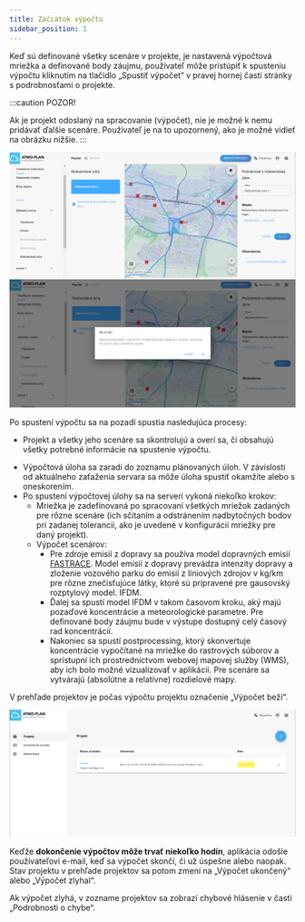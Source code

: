 ```yaml
---
title: Začiatok výpočtu
sidebar_position: 1
---
```




Keď sú definované všetky scenáre v projekte, je nastavená výpočtová mriežka a definované body záujmu, používateľ môže pristúpiť k spusteniu výpočtu  kliknutím na tlačidlo „Spustiť výpočet“ v pravej hornej časti stránky s podrobnosťami o projekte.

:::caution POZOR!

Ak je projekt odoslaný na spracovanie (výpočet), nie je možné k nemu pridávať ďalšie scenáre. Používateľ je na to upozornený, ako je možné vidieť na obrázku nižšie.
:::

![Start calculation](./images/start_calculation_sk.png)
![Start calculation: confirmation dialog](./images/start_calculation_confirmation_sk.png)


Po spustení výpočtu sa na pozadí spustia nasledujúca procesy:

- Projekt a všetky jeho scenáre sa skontrolujú a overí sa, či obsahujú všetky potrebné informácie na spustenie výpočtu.
<!--- - A message is placed on a message queue signaling the back-end that a new calculation is requested. This message will trigger the generation of a calculation job which will be scheduled for execution. Depending on the current load of the back-end, the job may be delayed or start running immediately. The size and load of the back-end determines the speed at which jobs start running. --->

-  Výpočtová úloha sa zaradí do zoznamu plánovaných úloh. V závislosti od aktuálneho zaťaženia servara sa môže úloha spustiť okamžite alebo s oneskorením. 
- Po spustení výpočtovej úlohy sa na serveri vykoná niekoľko krokov:
  * Mriežka je zadefinovaná po spracovaní všetkých mriežok zadaných pre rôzne scenáre (ich sčítaním a odstránením nadbytočných bodov pri zadanej tolerancii, ako je uvedené v konfigurácii mriežky pre daný projekt).
   * Výpočet scenárov:
     *  Pre zdroje emisií z dopravy sa používa model dopravných emisií [FASTRACE](/#the-fastrace-traffic-emissions-model). Model emisií z dopravy prevádza intenzity dopravy a zloženie vozového parku do emisií z líniových zdrojov v kg/km pre rôzne znečisťujúce látky, ktoré sú pripravené pre gausovský rozptylový model. IFDM.
     *   Ďalej sa spustí model IFDM v takom časovom kroku, aký majú pozaďové koncentrácie  a meteorologické parametre. Pre definované body záujmu bude v výstupe dostupný celý časový rad koncentrácií.
     *   Nakoniec sa spustí postprocessing, ktorý skonvertuje koncentrácie vypočítané na mriežke do rastrových súborov a sprístupní ich prostredníctvom webovej mapovej služby (WMS), aby ich bolo možné vizualizovať v aplikácii. Pre scenáre sa vytvárajú (absolútne a relatívne) rozdielové mapy.

V prehľade projektov je počas výpočtu projektu označenie „Výpočet beží“.

![Calculation progress](./images/start_calculation_progres2_sk.png)


Keďže **dokončenie výpočtov môže trvať niekoľko hodín**, aplikácia odošle používateľovi e-mail, keď sa výpočet skončí, či už úspešne alebo naopak. Stav projektu v prehľade projektov sa potom zmení na „Výpočet ukončený“ alebo „Výpočet zlyhal“.

<!--- ![Calculation progress: finished](./images/view_results_button_main.png) --->

Ak výpočet zlyhá, v zozname projektov sa zobrazí chybové hlásenie v časti „Podrobnosti o chybe“.
